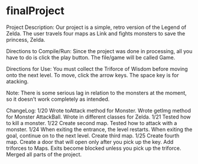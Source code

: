 # finalProject

Project Description:
Our project is a simple, retro version of the Legend of Zelda. The user travels four maps as Link and fights monsters  to save the princess, Zelda.

Directions to Compile/Run:
Since the project was done in processing, all you have to do is click the play button. The file/game will be called Game.

Directions for Use:
You must collect the Triforce of Wisdom before moving onto the next level. To move, click the arrow keys. The space key is for atacking. 

Note: There is some serious lag in relation to the monsters at the moment, so it doesn't work completely as intended.

ChangeLog:
1/20
Wrote toAttack method for Monster.
Wrote getImg method for Monster AttackBall.
Wrote in different classes for Zelda.
1/21
Tested how to kill a monster.
1/22
Create second map.
Tested how to attack with a monster.
1/24
When exiting the entrance, the level restarts.
When exiting the goal, continue on to the next level.
Create third map.
1/25
Create fourth map.
Create a door that will open only after you pick up the key.
Add triforces to Maps.
Exits become blocked unless you pick up the triforce.
Merged all parts of the project.
